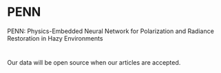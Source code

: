 # PENN
PENN: Physics-Embedded Neural Network for Polarization and Radiance Restoration in Hazy Environments
#
Our data will be open source when our articles are accepted.
